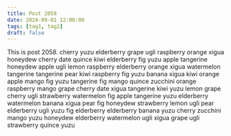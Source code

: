 ```yaml
---
title: Post 2058
date: 2024-09-01 12:00:00
tags: [tag1, tag2]
draft: false
---
```

This is post 2058.
cherry
yuzu
elderberry
grape
ugli
raspberry
orange
xigua
honeydew
cherry
date
quince
kiwi
elderberry
fig
yuzu
apple
tangerine
honeydew
apple
ugli
lemon
raspberry
elderberry
orange
xigua
watermelon
tangerine
tangerine
pear
kiwi
raspberry
fig
yuzu
banana
xigua
kiwi
orange
apple
mango
fig
yuzu
tangerine
fig
mango
quince
zucchini
orange
raspberry
mango
grape
cherry
date
xigua
tangerine
kiwi
yuzu
lemon
grape
cherry
ugli
strawberry
watermelon
fig
apple
tangerine
yuzu
elderberry
watermelon
banana
xigua
pear
fig
honeydew
strawberry
lemon
ugli
pear
elderberry
ugli
yuzu
fig
elderberry
elderberry
banana
yuzu
cherry
zucchini
mango
yuzu
honeydew
elderberry
watermelon
ugli
xigua
grape
ugli
strawberry
quince
yuzu
